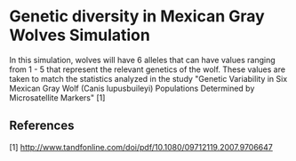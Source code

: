 # Genetic diversity in Mexican Gray Wolves Simulation

In this simulation, wolves will have 6 alleles that can have values ranging from 1 - 5 that represent the relevant genetics of the wolf. These values are taken to match the statistics analyzed in the study "Genetic Variability in Six Mexican Gray Wolf (Canis lupusbuileyi) Populations Determined by Microsatellite Markers" [1]

## References
[1] http://www.tandfonline.com/doi/pdf/10.1080/09712119.2007.9706647

